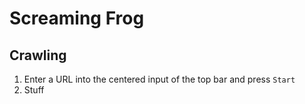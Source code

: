 # Screaming Frog

## Crawling

1. Enter a URL into the centered input of the top bar and press `Start`
2. Stuff